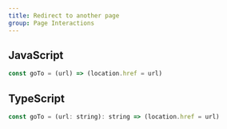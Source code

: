 ```yaml
---
title: Redirect to another page
group: Page Interactions
---
```


## JavaScript
```js
const goTo = (url) => (location.href = url)
```

## TypeScript
```js
const goTo = (url: string): string => (location.href = url)
```

